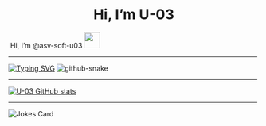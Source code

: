 <h1 align="center"> Hi, I’m U-03 </h1>
  <img <h1 align="center"> Hi, I’m @asv-soft-u03 </h1>
<img src="https://github.com/blackcater/blackcater/raw/main/images/Hi.gif" height="32"/>
<hr align="center" width="500" size="2" color="red"/>


[![Typing SVG](https://readme-typing-svg.herokuapp.com?color=%2336BCF7&lines=Asv+Drones+Developer)](https://git.io/typing-svg)
<picture>
  <source media="(prefers-color-scheme: dark)" srcset="github-snake-dark.svg" />
  <source media="(prefers-color-scheme: light)" srcset="github-snake.svg" />
  <img alt="github-snake" src="github-snake.svg" />
</picture>
<hr align="center" width="500" size="2" color="red"/>


[![U-03 GitHub stats](https://github-readme-stats.vercel.app/api?username=asv-soft-u03)](https://github.com/anuraghazra/github-readme-stats)
<hr align="center" width="500" size="2" color="red"/>


![Jokes Card](https://readme-jokes.vercel.app/api)
